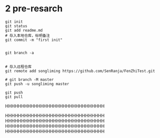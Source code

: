 
# 2 pre-resarch

```shell
git init
git status
git add readme.md
# 存入本地仓库，标明备注
git commit -m "first init"


git branch -a


# 存入远程仓库
git remote add songliming https://github.com/SenRanja/FenZhiTest.git

# git branch -M master
git push -u songliming master

git push
git pull

```

HHHHHHHHHHHHHHHHHHHHHHHHHHHHHHH

HHHHHHHHHHHHHHHHHHHHHHHHHHHHHHH
HHHHHHHHHHHHHHHHHHHHHHHHHHHHHHH
HHHHHHHHHHHHHHHHHHHHHHHHHHHHHHH
HHHHHHHHHHHHHHHHHHHHHHHHHHHHHHH


